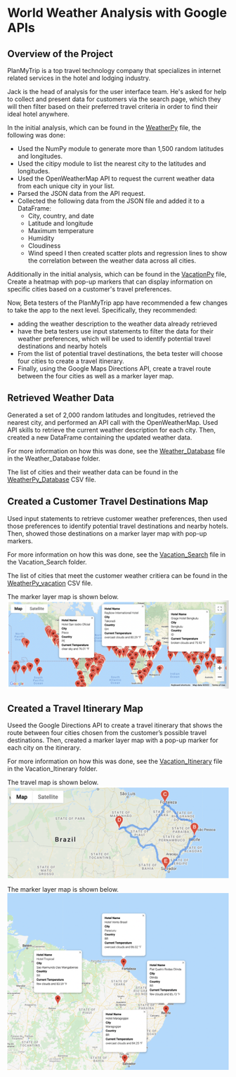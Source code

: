 # World Weather Analysis with Google APIs

## Overview of the Project
PlanMyTrip is a top travel technology company that specializes in internet related services in the hotel and lodging industry. 

Jack is the head of analysis for the user interface team. He's asked for help to collect and present data for customers via the search page, which they will then filter based on their preferred travel criteria in order to find their ideal hotel anywhere. 

In the initial analysis, which can be found in the [WeatherPy](WeatherPy.ipynb) file, the following was done:
* Used the NumPy module to generate more than 1,500 random latitudes and longitudes.
* Used the citipy module to list the nearest city to the latitudes and longitudes.
* Used the OpenWeatherMap API to request the current weather data from each unique city in your list.
* Parsed the JSON data from the API request.
* Collected the following data from the JSON file and added it to a DataFrame:
    * City, country, and date
	* Latitude and longitude
	* Maximum temperature
	* Humidity
	* Cloudiness
    * Wind speed
I then created scatter plots and regression lines to show the correlation between the weather data across all cities. 

Additionally in the initial analysis, which can be found in the [VacationPy](VacationPy.ipynb) file, Create a heatmap with pop-up markers that can display information on specific cities based on a customer's travel preferences. 

Now, Beta testers of the PlanMyTrip app have recommended a few changes to take the app to the next level. Specifically, they recommended:
* adding the weather description to the weather data already retrieved
* have the beta testers use input statements to filter the data for their weather preferences, which will be used to identify potential travel destinations and nearby hotels
* From the list of potential travel destinations, the beta tester will choose four cities to create a travel itinerary. 
* Finally, using the Google Maps Directions API,  create a travel route between the four cities as well as a marker layer map.

## Retrieved Weather Data 
Generated a set of 2,000 random latitudes and longitudes, retrieved the nearest city, and performed an API call with the OpenWeatherMap. Used API skills to retrieve the current weather description for each city. Then, created a new DataFrame containing the updated weather data.

For more information on how this was done, see the [Weather_Database](Weather_Database/Weather_Database.ipynb) file in the Weather_Database folder. 

The list of cities and their weather data can be found in the [WeatherPy_Database](Weather_Database/WeatherPy_Database.csv) CSV file. 

## Created a Customer Travel Destinations Map
Used input statements to retrieve customer weather preferences, then used those preferences to identify potential travel destinations and nearby hotels. Then, showed those destinations on a marker layer map with pop-up markers.

For more information on how this was done, see the [Vacation_Search](Vacation_Search/Vacation_Search.ipynb) file in the Vacation_Search folder. 

The list of cities that meet the customer weather critiera can be found in the [WeatherPy_vacation](Vacation_Search/WeatherPy_vacation.csv) CSV file. 

The marker layer map is shown below. 
![WeatherPy_vacation_map](Vacation_Search/WeatherPy_vacation_map.png)

## Created a Travel Itinerary Map
Useed the Google Directions API to create a travel itinerary that shows the route between four cities chosen from the customer’s possible travel destinations. Then, created a marker layer map with a pop-up marker for each city on the itinerary.

For more information on how this was done, see the [Vacation_Itinerary](Vacation_Itinerary/Vacation_Itinerary.ipynb) file in the Vacation_Itinerary folder. 

The travel map is shown below. 
![WeatherPy_travel_map](Vacation_Itinerary/WeatherPy_travel_map.png)

The marker layer map is shown below. 
![WeatherPy_travel_map_markers](Vacation_Itinerary/WeatherPy_travel_map_markers.png)
